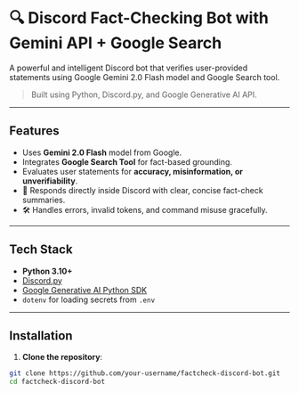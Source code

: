 # 🔍 Discord Fact-Checking Bot with Gemini API + Google Search

A powerful and intelligent Discord bot that verifies user-provided statements using Google Gemini 2.0 Flash model and Google Search tool.

> Built using Python, Discord.py, and Google Generative AI API.

---

##  Features

-  Uses **Gemini 2.0 Flash** model from Google.
-  Integrates **Google Search Tool** for fact-based grounding.
-  Evaluates user statements for **accuracy, misinformation, or unverifiability**.
- 📡 Responds directly inside Discord with clear, concise fact-check summaries.
- 🛠️ Handles errors, invalid tokens, and command misuse gracefully.

---

##  Tech Stack

- **Python 3.10+**
- [Discord.py](https://discordpy.readthedocs.io/)
- [Google Generative AI Python SDK](https://pypi.org/project/google-generativeai/)
- `dotenv` for loading secrets from `.env`

---

##  Installation

1. **Clone the repository**:

```bash
git clone https://github.com/your-username/factcheck-discord-bot.git
cd factcheck-discord-bot
